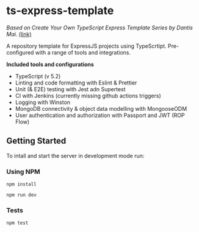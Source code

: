 # ts-express-template
*Based on Create Your Own TypeScript Express Template Series by Dantis Mai.* [(link)](https://dev.to/maithanhdanh/series/14378)

A repository template for ExpressJS projects using TypeScrtipt. Pre-configured with a range of tools and integrations.

**Included tools and configurations**
- TypeScript (v 5.2)
- Linting and code formatting with Eslint & Prettier
- Unit (& E2E) testing with Jest adn Supertest
- CI with Jenkins (currently missing github actions triggers)
- Logging with Winston
- MongoDB connectivity & object data modelling with MongooseODM
- User authentication and authorization with Passport and JWT (ROP Flow)

## Getting Started
To intall and start the server in development mode run:

### Using NPM
```
npm install

npm run dev
```

### Tests
```
npm test
```
